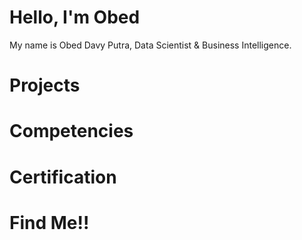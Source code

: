 # Hello, I'm Obed 
My name is Obed Davy Putra, Data Scientist & Business Intelligence.
# Projects
# Competencies
# Certification
# Find Me!!
